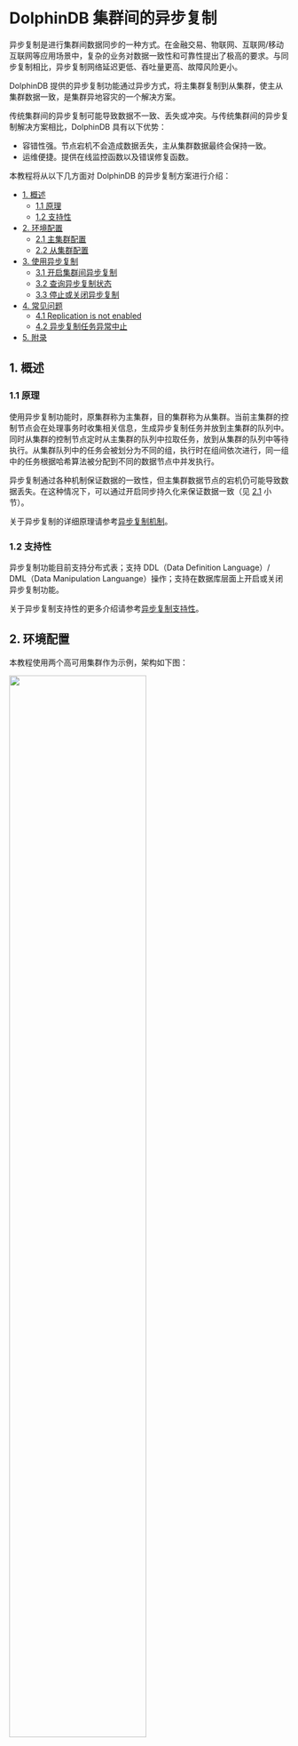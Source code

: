 # DolphinDB 集群间的异步复制

异步复制是进行集群间数据同步的一种方式。在金融交易、物联网、互联网/移动互联网等应用场景中，复杂的业务对数据一致性和可靠性提出了极高的要求。与同步复制相比，异步复制网络延迟更低、吞吐量更高、故障风险更小。

DolphinDB 提供的异步复制功能通过异步方式，将主集群复制到从集群，使主从集群数据一致，是集群异地容灾的一个解决方案。

传统集群间的异步复制可能导致数据不一致、丢失或冲突。与传统集群间的异步复制解决方案相比，DolphinDB 具有以下优势：

- 容错性强。节点宕机不会造成数据丢失，主从集群数据最终会保持一致。
- 运维便捷。提供在线监控函数以及错误修复函数。

本教程将从以下几方面对 DolphinDB 的异步复制方案进行介绍：


  - [1. 概述](#1-概述)
    - [1.1 原理](#11-原理)
    - [1.2 支持性](#12-支持性)
  - [2. 环境配置](#2-环境配置)
    - [2.1 主集群配置](#21-主集群配置)
    - [2.2 从集群配置](#22-从集群配置)
  - [3. 使用异步复制](#3-使用异步复制)
    - [3.1 开启集群间异步复制](#31-开启集群间异步复制)
    - [3.2 查询异步复制状态](#32-查询异步复制状态)
    - [3.3 停止或关闭异步复制](#33-停止或关闭异步复制)
  - [4. 常见问题](#4-常见问题)
    - [4.1 Replication is not enabled](#41-replication-is-not-enabled)
    - [4.2 异步复制任务异常中止](#42-异步复制任务异常中止)
  - [5. 附录](#5-附录)


## 1. 概述

### 1.1 原理

使用异步复制功能时，原集群称为主集群，目的集群称为从集群。当前主集群的控制节点会在处理事务时收集相关信息，生成异步复制任务并放到主集群的队列中。同时从集群的控制节点定时从主集群的队列中拉取任务，放到从集群的队列中等待执行。从集群队列中的任务会被划分为不同的组，执行时在组间依次进行，同一组中的任务根据哈希算法被分配到不同的数据节点中并发执行。

异步复制通过各种机制保证数据的一致性，但主集群数据节点的宕机仍可能导致数据丢失。在这种情况下，可以通过开启同步持久化来保证数据一致（见 [2.1](#21-主集群配置) 小节）。

关于异步复制的详细原理请参考[异步复制机制](https://dolphindb.cn/cn/help/DatabaseandDistributedComputing/Database/ClusterAsyncReplication.html#id4)。

### 1.2 支持性

异步复制功能目前支持分布式表；支持 DDL（Data  Definition Language）/ DML（Data Manipulation Languange）操作；支持在数据库层面上开启或关闭异步复制功能。

关于异步复制支持性的更多介绍请参考[异步复制支持性](https://dolphindb.cn/cn/help/DatabaseandDistributedComputing/Database/ClusterAsyncReplication.html#id2)。

## 2. 环境配置

本教程使用两个高可用集群作为示例，架构如下图：

<img src="./images/Asynchronous_Replication/2_1.png" width=70%>

集群间的异步复制支持一个主集群，多个从集群。用户在使用异步复制功能时需要至少部署两个集群，集群类型可为单服务器集群、多服务器集群以及高可用集群。关于如何部署集群请参考[单服务器集群部署](https://gitee.com/dolphindb/Tutorials_CN/blob/master/single_machine_cluster_deploy.md)、[多服务器集群部署](https://gitee.com/dolphindb/Tutorials_CN/blob/master/multi_machine_cluster_deployment.md)、[高可用集群部署](https://gitee.com/dolphindb/Tutorials_CN/blob/master/ha_cluster_deployment.md)。

本教程假定主集群配置文件位于 */dolphindb/server/cluster1/config* 目录下，从集群配置文件位于 */dolphindb/server/cluster2/config* 目录下。与异步复制相关的配置项请参考[集群间的异步复制配置项](https://www.dolphindb.cn/cn/help/DatabaseandDistributedComputing/Configuration/ConfigParamRef.html#id23)。

### 2.1 主集群配置

以 P1 服务器为例，首先登陆 P1 服务器，进入 */dolphindb/server/cluster1/config* 目录。

- **控制节点配置**

执行以下 Shell 命令修改 *controller.cfg* 配置文件：

```
vim ./controller.cfg
```

添加如下配置项参数：

```
clusterReplicationSlaveNum=1
```

*clusterReplicationSlaveNum* 指定允许配置的从集群数量上限，本教程中从集群数量为1。

- **数据节点配置**

执行以下 Shell 命令修改 *cluster.cfg* 配置文件：

```
vim ./cluster.cfg
```

添加如下配置项参数：

```
clusterReplicationMode=master
clusterReplicationWorkDir=/dolphindb/server/cluster1/replication
clusterReplicationSyncPersistence=false
```

*clusterReplicationSyncPersistence* 指定是否开启任务数据的同步持久化，默认为 false，表示持久化异步进行。在这种状态下，主集群数据节点的宕机可能导致数据丢失。可以指定 *clusterReplicationSyncPersistence* 的值为 true 开启同步持久化，以确保数据的一致性。但请注意，开启同步持久化之后，主集群的事务效率会降低。

在完成 P1 服务器的配置之后，请同步修改主集群中其它服务器的配置。在本例中，这表示 P2 和 P3 服务器的配置同样需要按照以上操作进行修改。

### 2.2 从集群配置

以 P1 服务器为例，首先登陆 P1 服务器，进入 */dolphindb/server/cluster2/confi*g 目录。

- **控制节点配置**

执行以下 Shell 命令修改 *controller.cfg* 配置文件：

```
vim ./controller.cfg
```

添加如下配置项参数：

```
clusterReplicationMasterCtl=10.0.0.1:8848
```

*clusterReplicationMasterCtl* 指定主集群控制节点。若主集群为高可用集群，则指定为控制节点 raft 组中的任意节点即可。在本例中指定 P1 服务器中的控制节点。

- **数据节点配置**

执行以下 Shell 命令修改 *cluster.cfg 配置文件：*

```
vim ./cluster.cfg
```

添加如下配置项参数：

```
clusterReplicationMode=slave
replicationExecutionUsername=admin
replicationExecutionPassword=123456
```

在配置中指定了用于执行集群间异步复制的用户名和密码。**必须确保该用户有事务操作的相关权限**，即对于主集群上执行的操作，该用户在从集群上同样有执行的权限，否则异步复制任务会失败。关于 DolphinDB 权限的具体介绍请参考[用户权限管理](https://www.dolphindb.cn/cn/help/SystemManagement/UserAccessControl.html)。

在完成以上配置之后，请同步修改从集群中其它服务器的配置。

## 3. 使用异步复制

接下来通过一个例子介绍如何使用 DolphinDB 集群间的异步复制功能。首先，在主集群和从集群中各选择一个数据节点（以下分别使用 dataNodeMaster 和 dataNodeSlave 表示），打开对应的交互编程界面。

### 3.1 开启集群间异步复制

在 dataNodeMaster 的交互编程界面执行以下语句创建数据库：

```
// 创建存储的数据库
login("admin", "123456")
dbName = "dfs://testDB"
if(existsDatabase(dbName)){
  dropDatabase(dbName)
}
db = database(dbName, VALUE, 2023.01.01..2023.12.31)
```

集群异步复制状态共三种：

- ENABLED，开启状态，集群的默认状态；
- DISABLED，关闭状态，用户手动停止了异步复制任务或配置中未包括异步复制相关配置项；
- STOPPED，停止状态，从集群任务执行失败 30 次后将转为该状态。

在集群启动时异步复制状态默认为 "ENABLED"，但集群中新创建的数据库默认关闭异步复制功能，因此需要在 dataNodeMaster 的交互编程界面执行以下语句开启新建数据库的异步复制功能：

```
setDatabaseForClusterReplication(db, true)
```

执行以下语句以确认数据库的异步复制是否开启：

```
schema(db).clusterReplicationEnabled
```

若执行结果返回 true，则说明异步复制功能已启用。也可以通过 [*getDatabaseClusterReplicationStatus*](https://www.dolphindb.cn/cn/help/FunctionsandCommands/FunctionReferences/g/getDatabaseClusterReplicationStatus.html) 查看所有数据库的异步复制开启状态，但请注意，使用该函数的前提是数据库中存在数据。

```
getDatabaseClusterReplicationStatus()
```

查询结果如下，**dbName** 表示库名，**enabled** 表示开启状态。

<img src="./images/Asynchronous_Replication/3_1.png" width=40%>

### 3.2 查询异步复制状态

在 dataNodeMaster 的交互编程界面执行以下语句创建分区表：

```
// 创建分区表
tbName = "testTB"
colNames = `SecurityID`DateTime`PreClosePx`OpenPx`HighPx`LowPx`LastPx`Volume`Amount
colTypes = [SYMBOL, DATETIME, DOUBLE, DOUBLE, DOUBLE, DOUBLE, DOUBLE, INT, DOUBLE]
schemaTable = table(1:0, colNames, colTypes)
db.createPartitionedTable(table=schemaTable, tableName=tbName, partitionColumns=`DateTime)
```

为了确认在主集群中创建库表后，从集群复制了主集群的库表信息，在 dataNodeSlave 的交互编程界面执行以下语句：

```
loadTable("dfs://testDB", "testTB")
```

函数执行成功说明从集群中成功创建了数据库 `dfs://testDB` 和表 `testTB`。

接着在 dataNodeMaster 执行以下语句，模拟生成 5000 个股票 1 天的 1 分钟 K 线数据：

```
// 模拟数据并写入分区表
n = 1210000
randPrice = round(10+rand(1.0, 100), 2)
randVolume = 100+rand(100, 100)
SecurityID = lpad(string(take(0..4999, 5000)), 6, `0)
DateTime = (2023.01.08T09:30:00 + take(0..120, 121)*60).join(2023.01.08T13:00:00 + take(0..120, 121)*60)
PreClosePx = rand(randPrice, n)
OpenPx = rand(randPrice, n)
HighPx = rand(randPrice, n)
LowPx = rand(randPrice, n)
LastPx = rand(randPrice, n)
Volume = int(rand(randVolume, n))
Amount = round(LastPx*Volume, 2)
tmp = cj(table(SecurityID), table(DateTime))
t = tmp.join!(table(PreClosePx, OpenPx, HighPx, LowPx, LastPx, Volume, Amount))
dbName = "dfs://testDB"
tbName = "testTB"
loadTable(dbName, tbName).append!(t)
```

执行以下语句确认数据已同步到从集群中：

```sql
select count(*) from loadTable("dfs://testDB", "testTB")
```

返回结果如下：

<img src="./images/Asynchronous_Replication/3_2.png" width=30%>

从集群对应的分区表中插入了 1210000 条数据。可以确认主集群中的数据已同步到从集群中。

若希望查看关于集群间异步复制更详细的状态信息，可通过 DolphinDB 提供的一系列函数进行查询：

- `getMasterReplicationStatus`
- `getSlaveReplicationStatus`
- `getRecentSlaveReplicationInfo`
- `getClusterReplicationMetrics`

在 dataNodeMaster 的交互编程界面执行以下语句可以查询主集群任务发送队列的状态：

```
rpc(getControllerAlias(), getMasterReplicationStatus)
```

[*getMasterReplicationStatus*](https://www.dolphindb.cn/cn/help/FunctionsandCommands/FunctionReferences/g/getMasterReplicationStatus.html) 只能在控制节点上执行，用户可以通过 `rpc` 函数在控制节点上进行调用。返回结果如下。

<img src="./images/Asynchronous_Replication/3_3.png" width=80%>

主集群生成了三个异步复制任务，分别对应创建数据库、创建表和插入数据。关于上图中各参数的介绍请参考[函数介绍](https://www.dolphindb.cn/cn/help/FunctionsandCommands/FunctionReferences/g/getMasterReplicationStatus.html)。

与之相对应，在 dataNodeSlave 上使用 [*getSlaveReplicationStatus*](https://www.dolphindb.cn/cn/help/FunctionsandCommands/FunctionReferences/g/getSlaveReplicationStatus.html)[ ](https://www.dolphindb.cn/cn/help/FunctionsandCommands/FunctionReferences/g/getSlaveReplicationStatus.html?highlight=异步复制)可以查询从集群任务执行队列的状态：

```
rpc(getControllerAlias(), getSlaveReplicationStatus)
```

函数返回结果如下。

<img src="./images/Asynchronous_Replication/3_4.png" width=80%>

从集群拉取了主集群上生成的三个任务并完成执行。

在 dataNodeMaster 上使用 [*getRecentSlaveReplicationInfo*](https://www.dolphindb.cn/cn/help/FunctionsandCommands/FunctionReferences/g/getRecentSlaveReplicationInfo.html) 可以查看跨集群异步复制进程中，连接到主集群的各从集群最近一次的任务状态。

```
rpc(getControllerAlias(), getRecentSlaveReplicationInfo)
```

函数返回结果如下。

<img src="./images/Asynchronous_Replication/3_5.png" width=70%>

从集群最近一次拉取任务时通过控制节点 10.0.0.3:8711 进行连接，最近完成任务的 taskID 为 3。

若想获取从集群异步复制的任务进度和耗时，可以在 dataNodeSlave 上使用 [*getClusterReplicationMetrics*](https://www.dolphindb.cn/cn/help/FunctionsandCommands/FunctionReferences/g/getClusterReplicationMetrics.html) 进行查询。

```
rpc(getControllerAlias(), getClusterReplicationMetrics, 30)
```

最后一个参数指定了时间区间为过去 30s 内的状态信息，函数返回结果如下。

<img src="./images/Asynchronous_Replication/3_6.png" width=70%>

过去 30s 内完成了三个任务，任务平均耗时为 00:00:00.537。  

:bulb:**注意**：  
若将上述例子中最后一个参数值改为-1，即`rpc(getControllerAlias(),getClusterReplicationMetrics, -1)`，则返回自异步复制开启后的所有状态信息。

### 3.3 停止或关闭异步复制

在某些情况下需要暂时停止集群间的异步复制，在 dataNodeMaster 或 dataNodeSlave 上执行如下语句来停止主集群或从集群的异步复制。

```
rpc(getControllerAlias(), stopClusterReplication)
```

若在主集群上执行 [*stopClusterReplication*](https://www.dolphindb.cn/cn/help/FunctionsandCommands/CommandsReferences/s/stopClusterReplication.html)，集群异步复制状态转为 "DISABLED"，在此之后创建的任务将不会放到发送队列中；若在从集群上执行，从集群停止从主集群读取新任务，但正在执行中的任务不会停止。

若希望重新开启异步复制，可通过 [*startClusterReplication*](https://www.dolphindb.cn/cn/help/FunctionsandCommands/CommandsReferences/s/startClusterReplication.html)  重新启动，集群状态将转为 "ENABLED"。该函数同样只能在控制节点上调用。

当完成异步复制任务之后希望关闭数据库的异步复制功能时，可使用 [*setDatabaseForClusterReplication*](https://www.dolphindb.cn/cn/help/FunctionsandCommands/CommandsReferences/s/setDatabaseForClusterReplication.html) 来关闭。

```
setDatabaseForClusterReplication(db, false)
```

以上通过一些简单的例子对如何使用异步复制功能进行了介绍，若希望了解更多异步复制支持的操作，请参考[DolphinDB用户手册](https://www.dolphindb.cn/cn/help/index.html)。

## 4. 常见问题

### 4.1 Replication is not enabled

执行异步复制相关函数报错如下：

<img src="./images/Asynchronous_Replication/4_1.png" width=60%>

该情况一般为集群未正确配置异步复制，请参考[第二节](#2-环境配置)检查环境配置。

### 4.2 异步复制任务异常中止

异步复制任务在执行过程中可能由于异常而中止，比如下面这种情况。

<img src="./images/Asynchronous_Replication/4_2.png" width=80%>

使用 *getSlaveReplicationStatus* 查看任务执行队列状态发现异步复制任务由于失败而中止，**state** 显示为 “FAILED”，失败的任务 ID 为 938。此时的集群状态为 “STOPPED”。

导致异步复制任务失败的原因可能为磁盘容量不足、无写文件权限等等，**details** 中会给出失败原因。用户可以根据失败原因尝试解决，然后执行 *startClusterReplication* 重启异步复制任务。从集群将再次执行所有失败的任务。

若无法分析失败原因，请联系技术支持人员进行处理。可以暂时跳过失败的任务，继续执行之后的任务，在从集群的数据节点上执行以下语句跳过该任务。

```
rpc(getControllerAlias(), skipClusterReplicationTask, 938)
rpc(getControllerAlias(), startClusterReplication)
```

首先通过 [*skipClusterReplicationTask*](https://www.dolphindb.cn/cn/help/FunctionsandCommands/CommandsReferences/s/skipClusterReplicationTask.html) 跳过了失败的任务，接着调用 *startClusterReplication* 重启了异步复制。跳过的任务将被标记为完成状态。

## 5. 附录

异步复制主集群Demo：

demo_asynMaster.dos:  [Asynchronous_Replication](script/Asynchronous_Replication) 



异步复制从集群Demo：

demo_asynSlave.dos:  [Asynchronous_Replication](script/Asynchronous_Replication) 



 